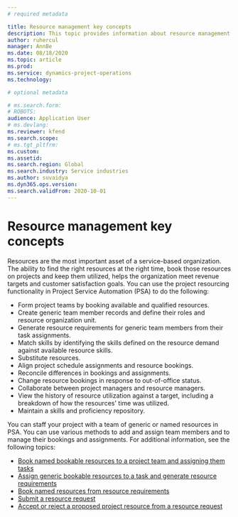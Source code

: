 ```yaml
---
# required metadata

title: Resource management key concepts
description: This topic provides information about resource management capabilities in Microsoft Dynamics Project operations.  
author: ruhercul
manager: AnnBe
ms.date: 08/18/2020
ms.topic: article
ms.prod: 
ms.service: dynamics-project-operations
ms.technology: 

# optional metadata

# ms.search.form: 
# ROBOTS: 
audience: Application User
# ms.devlang: 
ms.reviewer: kfend
ms.search.scope: 
# ms.tgt_pltfrm: 
ms.custom: 
ms.assetid: 
ms.search.region: Global
ms.search.industry: Service industries
ms.author: suvaidya
ms.dyn365.ops.version: 
ms.search.validFrom: 2020-10-01
---
```


# Resource management key concepts

Resources are the most important asset of a service-based organization. The ability to find the right resources at the right time, book those resources on projects and keep them utilized, helps the organization meet revenue targets and customer satisfaction goals. You can use the project resourcing functionality in Project Service Automation (PSA) to do the following:

- Form project teams by booking available and qualified resources.
- Create generic team member records and define their roles and resource organization unit.
- Generate resource requirements for generic team members from their task assignments.
- Match skills by identifying the skills defined on the resource demand against available resource skills.
- Substitute resources.
- Align project schedule assignments and resource bookings.
- Reconcile differences in bookings and assignments.
- Change resource bookings in response to out-of-office status.
- Collaborate between project managers and resource managers.
- View the history of resource utilization against a target, including a breakdown of how the resources' time was utilized.
- Maintain a skills and proficiency repository.


You can staff your project with a team of generic or named resources in PSA. You can use various methods to add and assign team members and to manage their bookings and assignments. For additional information, see the following topics:

- [Book named bookable resources to a project team and assigning them tasks](assign-named-bookable-resource.md)
- [Assign generic bookable resources to a task and generate resource requirements](assign-generic-bookable-resource.md)
- [Book named resources from resource requirements](book-named-resource.md)
- [Submit a resource request](submit-resource-request.md)
- [Accept or reject a proposed project resource from a resource request](accept-reject-proposed-resource.md)
